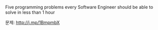 Five programming problems every Software Engineer should be able to solve in less than 1 hour

문제: http://j.mp/1BmpmbX
